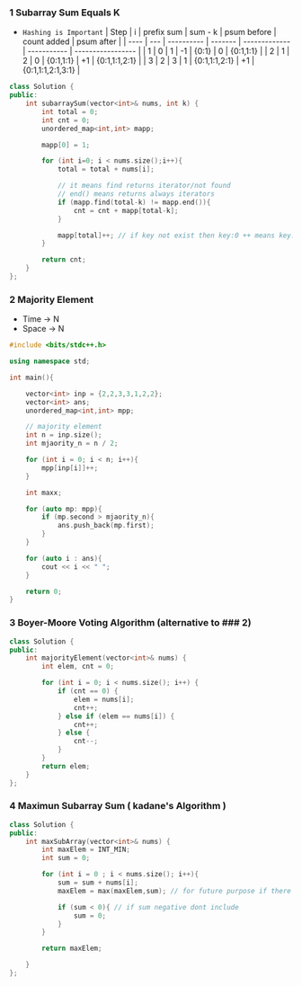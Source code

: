 ### 1 Subarray Sum Equals K

- `Hashing is Important`
  | Step | i | prefix sum | sum - k | psum before | count added | psum after |
  | ---- | --- | ---------- | ------- | ------------- | ----------- | ----------------- |
  | 1 | 0 | 1 | -1 | {0:1} | 0 | {0:1,1:1} |
  | 2 | 1 | 2 | 0 | {0:1,1:1} | +1 | {0:1,1:1,2:1} |
  | 3 | 2 | 3 | 1 | {0:1,1:1,2:1} | +1 | {0:1,1:1,2:1,3:1} |

```cpp
class Solution {
public:
    int subarraySum(vector<int>& nums, int k) {
        int total = 0;
        int cnt = 0;
        unordered_map<int,int> mapp;

        mapp[0] = 1;

        for (int i=0; i < nums.size();i++){
            total = total + nums[i];

            // it means find returns iterator/not found
            // end() means returns always iterators
            if (mapp.find(total-k) != mapp.end()){
                cnt = cnt + mapp[total-k];
            }

            mapp[total]++; // if key not exist then key:0 ++ means key:1
        }

        return cnt;
    }
};
```

### 2 Majority Element

- Time -> N
- Space -> N

```cpp
#include <bits/stdc++.h>

using namespace std;

int main(){

    vector<int> inp = {2,2,3,3,1,2,2};
    vector<int> ans;
    unordered_map<int,int> mpp;

    // majority element
    int n = inp.size();
    int mjaority_n = n / 2;

    for (int i = 0; i < n; i++){
        mpp[inp[i]]++;
    }

    int maxx;

    for (auto mp: mpp){
        if (mp.second > mjaority_n){
            ans.push_back(mp.first);
        }
    }

    for (auto i : ans){
        cout << i << " ";
    }

    return 0;
}
```

### 3 Boyer-Moore Voting Algorithm (alternative to ### 2)

```cpp
class Solution {
public:
    int majorityElement(vector<int>& nums) {
        int elem, cnt = 0;

        for (int i = 0; i < nums.size(); i++) {
            if (cnt == 0) {
                elem = nums[i];
                cnt++;
            } else if (elem == nums[i]) {
                cnt++;
            } else {
                cnt--;
            }
        }
        return elem;
    }
};
```

### 4 Maximun Subarray Sum ( kadane's Algorithm )

```cpp
class Solution {
public:
    int maxSubArray(vector<int>& nums) {
        int maxElem = INT_MIN;
        int sum = 0;

        for (int i = 0 ; i < nums.size(); i++){
            sum = sum + nums[i];
            maxElem = max(maxElem,sum); // for future purpose if there is no positive high value

            if (sum < 0){ // if sum negative dont include
                sum = 0;
            }
        }

        return maxElem;

    }
};
```
